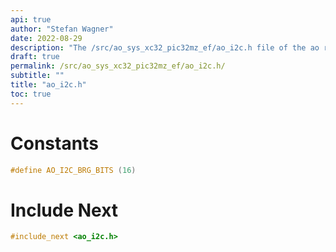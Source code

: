```yaml
---
api: true
author: "Stefan Wagner"
date: 2022-08-29
description: "The /src/ao_sys_xc32_pic32mz_ef/ao_i2c.h file of the ao real-time operating system."
draft: true
permalink: /src/ao_sys_xc32_pic32mz_ef/ao_i2c.h/
subtitle: ""
title: "ao_i2c.h"
toc: true
---
```


# Constants

```c
#define AO_I2C_BRG_BITS (16)
```

# Include Next

```c
#include_next <ao_i2c.h>
```


